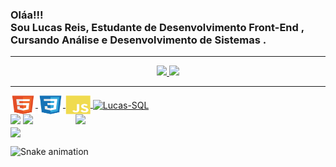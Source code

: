 
<h3> Oláa!!!    <br> 
Sou Lucas Reis, Estudante de Desenvolvimento Front-End , Cursando Análise e Desenvolvimento de Sistemas . </h3> 
      
     
<hr>

  
<div align="center">
  <a href="https://github.com/lucasreis741">
  <img height="180em" src="https://github-readme-stats.vercel.app/api?username=lucasreis741&show_icons=true&theme=dark&include_all_commits=true&count_private=true"/>
  <img height="180em" src="https://github-readme-stats.vercel.app/api/top-langs/?username=lucasreis741&layout=compact&langs_count=7&theme=dark"/>
</div>

<hr>

   <img align="center" alt="Lucas-HTML" height="30" width="40" src="https://raw.githubusercontent.com/devicons/devicon/master/icons/html5/html5-original.svg">
   <img align="center" alt="Lucas-CSS" height="30" width="40" src="https://raw.githubusercontent.com/devicons/devicon/master/icons/css3/css3-original.svg">
   <img align="center" alt="Lucas-Js" height="30" width="40" src="https://raw.githubusercontent.com/devicons/devicon/master/icons/javascript/javascript-plain.svg">
   <img align="center" alt="Lucas-SQL" height="40" width="45" src= "https://files.softicons.com/download/system-icons/lozengue-filetype-icons-by-gurato/ico/SQL.ico">
   <img   align="right" width="400"    src="https://i.pinimg.com/originals/56/78/b7/5678b7d94f06fb580386d6883d082e97.gif"  />
  </div>
   
  
 
<div>
  <a href = "https://mail.google.com/mail/u/0/#inbox/FMfcgzGmvTvDrqdbNlzkTVNlKqZtDflc"><img src="https://img.shields.io/badge/-Gmail-%23333?style=for-the-badge&logo=gmail&logoColor=white" target="_blank"></a>
  <a href="https://www.linkedin.com/in/lucas-de-souza-reis-0377501ab/" target="_blank"><img src="https://img.shields.io/badge/-LinkedIn-%230077B5?style=for-the-badge&logo=linkedin&logoColor=white" target="_blank"></a>    
  </div>
  <img  align="center"  width="203"    src="https://images.squarespace-cdn.com/content/v1/5ccb050e809d8e130ff3433f/1591368755714-Y3XQ32MCTOHXJIVPA1AH/raio.gif"  />
  

 
  </div>

![Snake animation](https://github.com/lucasreis741/lucasreis741/blob/output/github-contribution-grid-snake.svg)
